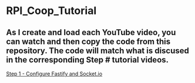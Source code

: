 # RPI_Coop_Tutorial
## As I create and load each YouTube video, you can watch and then copy the code from this repository. The code will match what is discused in the corresponding Step # tutorial videos.
[Step 1 - Configure Fastify and Socket.io](https://github.com/JPWaldin/RPI_Coop_Tutorial/tree/main/Step%201)
